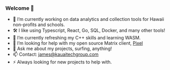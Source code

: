 ### Welcome 👋
- 🔭 I’m currently working on data analytics and collection tools for Hawaii non-profits and schools.
- 🛠️ I like using Typescript, React, Go, SQL, Docker, and many other tools! 
- 🌱 I’m currently refreshing my C++ skills and learning WASM. 
- 🤔 I’m looking for help with my open source Matrix client, [Pixel](https://github.com/jamesthesken/pixel) 
- 💬 Ask me about my projects, surfing, anything!
- 📫 Contact: james@kauaitechgroup.com
- ⚡ Always looking for new projects to help with.
